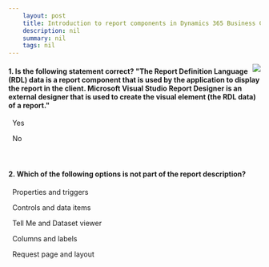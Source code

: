 ```yaml
---
    layout: post
    title: Introduction to report components in Dynamics 365 Business Central  
    description: nil
    summary: nil
    tags: nil
---
```



 <a target="_blank" href="https://docs.microsoft.com/en-us/learn/modules/introduction-report-components/8-check/"><i class="fas fa-external-link-alt"></i> </a>
 <img align="right" src="https://docs.microsoft.com/en-us/learn/achievements/introduction-report-components.svg">
####  1. Is the following statement correct? "The Report Definition Language (RDL) data is a report component that is used by the application to display the report in the client. Microsoft Visual Studio Report Designer is an external designer that is used to create the visual element (the RDL data) of a report."


<i class='fas fa-check-square' style='color: Dodgerblue;'></i> &nbsp;&nbsp;Yes

<i class='far fa-square'></i> &nbsp;&nbsp;No
<br />
<br />
<br />

####  2. Which of the following options is not part of the report description?


<i class='far fa-square'></i> &nbsp;&nbsp;Properties and triggers

<i class='far fa-square'></i> &nbsp;&nbsp;Controls and data items

<i class='fas fa-check-square' style='color: Dodgerblue;'></i> &nbsp;&nbsp;Tell Me and Dataset viewer

<i class='far fa-square'></i> &nbsp;&nbsp;Columns and labels

<i class='far fa-square'></i> &nbsp;&nbsp;Request page and layout
<br />
<br />
<br />
